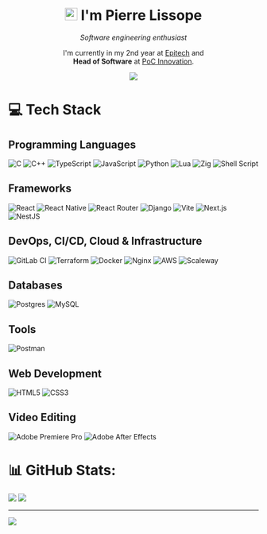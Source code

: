 
<h1 align='center'>
  <img src="https://media.giphy.com/media/hvRJCLFzcasrR4ia7z/giphy.gif" width="25px">  I'm Pierre Lissope 
</h1>

<p align="center">
  <i>Software engineering enthusiast</i>
</p>

<p align='center'>
  I'm currently in my 2nd year at <a href="https://www.epitech.eu/">Epitech</a> and<br><b>Head of Software</b> at <a href="https://github.com/PoCInnovation">PoC Innovation</a>.
</p>

<p align='center'>
    <a href="https://linkedin.com/in/pierre-lissope">
        <img src="https://img.shields.io/badge/LinkedIn-0077B5?style=for-the-badge&logo=linkedin&logoColor=white">
    </a>
</p>

# 💻 Tech Stack

## Programming Languages
![C](https://img.shields.io/badge/c-%2300599C.svg?style=for-the-badge&logo=c&logoColor=white)
![C++](https://img.shields.io/badge/c++-%2300599C.svg?style=for-the-badge&logo=c%2B%2B&logoColor=white)
![TypeScript](https://img.shields.io/badge/typescript-%23007ACC.svg?style=for-the-badge&logo=typescript&logoColor=white)
![JavaScript](https://img.shields.io/badge/javascript-%23323330.svg?style=for-the-badge&logo=javascript&logoColor=%23F7DF1E)
![Python](https://img.shields.io/badge/python-%2314354C.svg?style=for-the-badge&logo=python&logoColor=white)
![Lua](https://img.shields.io/badge/lua-%232C2D72.svg?style=for-the-badge&logo=lua&logoColor=white)
![Zig](https://img.shields.io/badge/Zig-%23F7A41D.svg?style=for-the-badge&logo=zig&logoColor=white)
![Shell Script](https://img.shields.io/badge/shell_script-%23121011.svg?style=for-the-badge&logo=gnu-bash&logoColor=white)

## Frameworks
![React](https://img.shields.io/badge/react-%2320232a.svg?style=for-the-badge&logo=react&logoColor=%2361DAFB)
![React Native](https://img.shields.io/badge/react_native-%2320232a.svg?style=for-the-badge&logo=react&logoColor=%2361DAFB)
![React Router](https://img.shields.io/badge/React_Router-CA4245?style=for-the-badge&logo=react-router&logoColor=white)
![Django](https://img.shields.io/badge/django-%23092E20.svg?style=for-the-badge&logo=django&logoColor=white)
![Vite](https://img.shields.io/badge/vite-%23646CFF.svg?style=for-the-badge&logo=vite&logoColor=white)
![Next.js](https://img.shields.io/badge/next.js-%23000000.svg?style=for-the-badge&logo=next.js&logoColor=white)
![NestJS](https://img.shields.io/badge/nestjs-%23E0234E.svg?style=for-the-badge&logo=nestjs&logoColor=white)

## DevOps, CI/CD, Cloud & Infrastructure
![GitLab CI](https://img.shields.io/badge/gitlab%20CI-%23181717.svg?style=for-the-badge&logo=gitlab&logoColor=white)
![Terraform](https://img.shields.io/badge/terraform-%235835CC.svg?style=for-the-badge&logo=terraform&logoColor=white)
![Docker](https://img.shields.io/badge/docker-%230db7ed.svg?style=for-the-badge&logo=docker&logoColor=white)
![Nginx](https://img.shields.io/badge/nginx-%23009639.svg?style=for-the-badge&logo=nginx&logoColor=white)
![AWS](https://img.shields.io/badge/AWS-%23FF9900.svg?style=for-the-badge&logo=amazon-aws&logoColor=white)
![Scaleway](https://img.shields.io/badge/SCALEWAY-%234f0599.svg?style=for-the-badge&logo=scaleway&logoColor=white)

## Databases
![Postgres](https://img.shields.io/badge/postgres-%23316192.svg?style=for-the-badge&logo=postgresql&logoColor=white)
![MySQL](https://img.shields.io/badge/mysql-4479A1.svg?style=for-the-badge&logo=mysql&logoColor=white)

## Tools
![Postman](https://img.shields.io/badge/Postman-FF6C37?style=for-the-badge&logo=postman&logoColor=white)

## Web Development
![HTML5](https://img.shields.io/badge/html5-%23E34F26.svg?style=for-the-badge&logo=html5&logoColor=white)
![CSS3](https://img.shields.io/badge/css3-%231572B6.svg?style=for-the-badge&logo=css3&logoColor=white)

## Video Editing
![Adobe Premiere Pro](https://img.shields.io/badge/Adobe%20Premiere%20Pro-9999FF.svg?style=for-the-badge&logo=Adobe%20Premiere%20Pro&logoColor=white)
![Adobe After Effects](https://img.shields.io/badge/Adobe%20After%20Effects-9999FF.svg?style=for-the-badge&logo=Adobe%20After%20Effects&logoColor=white)

# 📊 GitHub Stats:
![](https://github-readme-stats.vercel.app/api?username=pierrelissope&theme=dark&hide_border=false&include_all_commits=false&count_private=false)
![](https://github-readme-stats.vercel.app/api/top-langs/?username=pierrelissope&theme=dark&hide_border=false&include_all_commits=false&count_private=false&layout=compact)

---
[![](https://visitcount.itsvg.in/api?id=pierrelissope&icon=0&color=0)](https://visitcount.itsvg.in)
